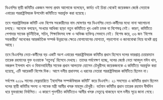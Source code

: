 বিএনপির স্থায়ী কমিটির একজন সদস্য প্রথম আলোকে বলেছেন, কার্যত ওই চিন্তা থেকেই কয়েকজন জ্যেষ্ঠ নেতাকে এবারের পররাষ্ট্রবিষয়ক উপদেষ্টা কমিটিতে অন্তর্ভুক্ত করা হয়েছে।

তবে পররাষ্ট্রবিষয়ক কমিটি এবং বিশেষ সহকারীদের নাম ঘোষণার পর বিএনপির নেতা-কর্মীদের মধ্যে নানা আলোচনা চলছে। অনেকে বলছেন, সংখ্যার আধিক্য ছাড়া নতুন কমিটিতে খুব একটা চমক বা বিশেষত্ব নেই। কারণ, কমিটিতে পেশাদার সাবেক কূটনীতিক, সচিব, শিক্ষাবিদসহ দক্ষ ও অভিজ্ঞ ব্যক্তিত্ব সেভাবে নেই। বিশেষ করে, ৩৬ জন ‘বিশেষ সহকারীর’ অনেকের আন্তর্জাতিক সম্পর্ক উন্নয়নের ক্ষেত্রে যোগাযোগের যোগ্যতা, পড়াশোনা ও জানাবোঝা নিয়ে যথেষ্ট প্রশ্ন আছে।

তবে বিএনপির নেতা-কর্মীদের বড় একটি অংশ এবারের পররাষ্ট্রবিষয়ক কমিটির প্রধান হিসেবে দলের ভারপ্রাপ্ত চেয়ারম্যান তারেক রহমানের যুক্ত হওয়াকে ‘নতুনত্ব’ হিসেবে দেখছে। তাদের পর্যবেক্ষণ হচ্ছে, দলের জ্যেষ্ঠ নেতা আবদুল মঈন খান, নজরুল ইসলাম খান ও বিমানবাহিনীর সাবেক প্রধান আলতাফ হোসেন চৌধুরীসহ কয়েকজনকে এ কমিটিতে অন্তর্ভুক্ত করা হয়েছে, এটি আরেকটি বিশেষ দিক। আগে দলীয় প্রধানসহ এ ধরনের নেতারা পররাষ্ট্রবিষয়ক কমিটিতে ছিলেন না।

সর্বশেষ ২০১৯ সালের ফেব্রুয়ারিতে ‘বৈদেশিক সম্পর্কবিষয়ক কমিটি’ করে বিএনপি। ২১ সদস্যের এ কমিটির প্রধান ছিলেন দলের স্থায়ী কমিটির সদস্য ও সাবেক মন্ত্রী আমীর খসরু মাহমুদ চৌধুরী। বর্তমান কমিটির প্রধান তারেক রহমান দীর্ঘদিন ধরে যুক্তরাজ্যে নির্বাসিত। এ কারণে পুনর্গঠিত কমিটিতেও আমীর খসরু নেতৃত্বে থাকছেন বলে দলীয় সূত্রে জানা গেছে।

